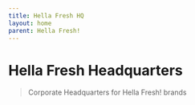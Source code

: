 ```yaml
---
title: Hella Fresh HQ
layout: home
parent: Hella Fresh!
---
```


# Hella Fresh Headquarters
> Corporate Headquarters for Hella Fresh! brands
